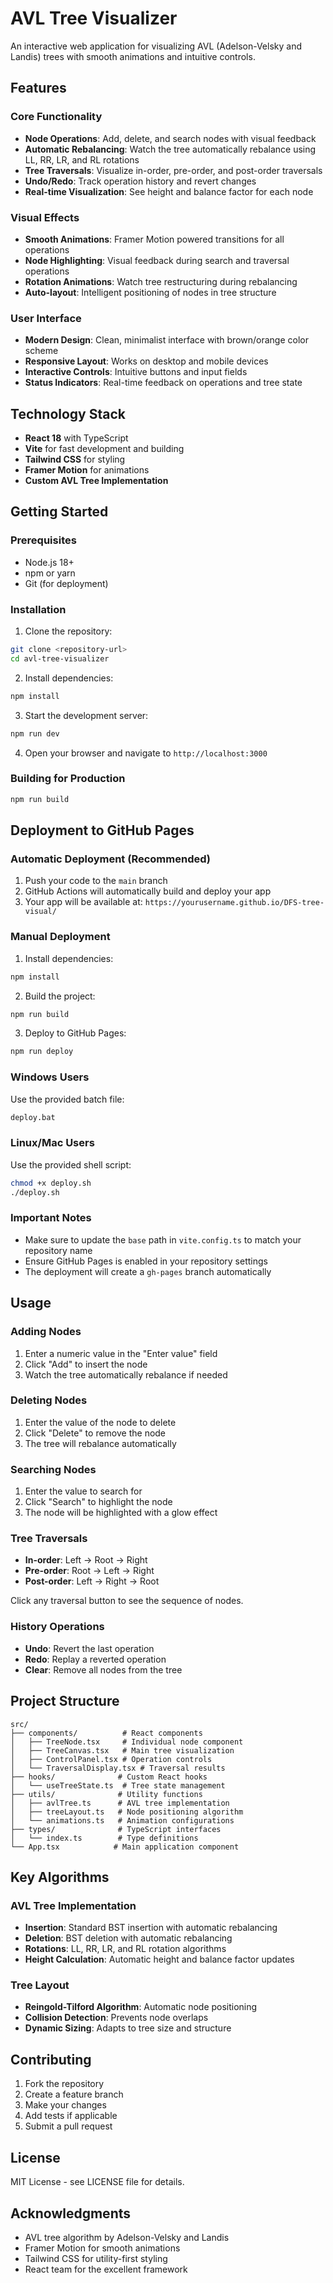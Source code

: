 # AVL Tree Visualizer

An interactive web application for visualizing AVL (Adelson-Velsky and Landis) trees with smooth animations and intuitive controls.

## Features

### Core Functionality

- **Node Operations**: Add, delete, and search nodes with visual feedback
- **Automatic Rebalancing**: Watch the tree automatically rebalance using LL, RR, LR, and RL rotations
- **Tree Traversals**: Visualize in-order, pre-order, and post-order traversals
- **Undo/Redo**: Track operation history and revert changes
- **Real-time Visualization**: See height and balance factor for each node

### Visual Effects

- **Smooth Animations**: Framer Motion powered transitions for all operations
- **Node Highlighting**: Visual feedback during search and traversal operations
- **Rotation Animations**: Watch tree restructuring during rebalancing
- **Auto-layout**: Intelligent positioning of nodes in tree structure

### User Interface

- **Modern Design**: Clean, minimalist interface with brown/orange color scheme
- **Responsive Layout**: Works on desktop and mobile devices
- **Interactive Controls**: Intuitive buttons and input fields
- **Status Indicators**: Real-time feedback on operations and tree state

## Technology Stack

- **React 18** with TypeScript
- **Vite** for fast development and building
- **Tailwind CSS** for styling
- **Framer Motion** for animations
- **Custom AVL Tree Implementation**

## Getting Started

### Prerequisites

- Node.js 18+
- npm or yarn
- Git (for deployment)

### Installation

1. Clone the repository:

```bash
git clone <repository-url>
cd avl-tree-visualizer
```

2. Install dependencies:

```bash
npm install
```

3. Start the development server:

```bash
npm run dev
```

4. Open your browser and navigate to `http://localhost:3000`

### Building for Production

```bash
npm run build
```

## Deployment to GitHub Pages

### Automatic Deployment (Recommended)

1. Push your code to the `main` branch
2. GitHub Actions will automatically build and deploy your app
3. Your app will be available at: `https://yourusername.github.io/DFS-tree-visual/`

### Manual Deployment

1. Install dependencies:

```bash
npm install
```

2. Build the project:

```bash
npm run build
```

3. Deploy to GitHub Pages:

```bash
npm run deploy
```

### Windows Users

Use the provided batch file:

```bash
deploy.bat
```

### Linux/Mac Users

Use the provided shell script:

```bash
chmod +x deploy.sh
./deploy.sh
```

### Important Notes

- Make sure to update the `base` path in `vite.config.ts` to match your repository name
- Ensure GitHub Pages is enabled in your repository settings
- The deployment will create a `gh-pages` branch automatically

## Usage

### Adding Nodes

1. Enter a numeric value in the "Enter value" field
2. Click "Add" to insert the node
3. Watch the tree automatically rebalance if needed

### Deleting Nodes

1. Enter the value of the node to delete
2. Click "Delete" to remove the node
3. The tree will rebalance automatically

### Searching Nodes

1. Enter the value to search for
2. Click "Search" to highlight the node
3. The node will be highlighted with a glow effect

### Tree Traversals

- **In-order**: Left → Root → Right
- **Pre-order**: Root → Left → Right
- **Post-order**: Left → Right → Root

Click any traversal button to see the sequence of nodes.

### History Operations

- **Undo**: Revert the last operation
- **Redo**: Replay a reverted operation
- **Clear**: Remove all nodes from the tree

## Project Structure

```
src/
├── components/          # React components
│   ├── TreeNode.tsx     # Individual node component
│   ├── TreeCanvas.tsx   # Main tree visualization
│   ├── ControlPanel.tsx # Operation controls
│   └── TraversalDisplay.tsx # Traversal results
├── hooks/              # Custom React hooks
│   └── useTreeState.ts  # Tree state management
├── utils/              # Utility functions
│   ├── avlTree.ts      # AVL tree implementation
│   ├── treeLayout.ts   # Node positioning algorithm
│   └── animations.ts   # Animation configurations
├── types/              # TypeScript interfaces
│   └── index.ts        # Type definitions
└── App.tsx            # Main application component
```

## Key Algorithms

### AVL Tree Implementation

- **Insertion**: Standard BST insertion with automatic rebalancing
- **Deletion**: BST deletion with automatic rebalancing
- **Rotations**: LL, RR, LR, and RL rotation algorithms
- **Height Calculation**: Automatic height and balance factor updates

### Tree Layout

- **Reingold-Tilford Algorithm**: Automatic node positioning
- **Collision Detection**: Prevents node overlaps
- **Dynamic Sizing**: Adapts to tree size and structure

## Contributing

1. Fork the repository
2. Create a feature branch
3. Make your changes
4. Add tests if applicable
5. Submit a pull request

## License

MIT License - see LICENSE file for details.

## Acknowledgments

- AVL tree algorithm by Adelson-Velsky and Landis
- Framer Motion for smooth animations
- Tailwind CSS for utility-first styling
- React team for the excellent framework
